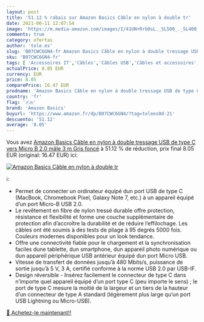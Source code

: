 ```yaml
---
layout: post
title: '51.12 % rabais sur Amazon Basics Câble en nylon à double tr'
date: 2021-06-11 12:07:54
image: 'https://m.media-amazon.com/images/I/41UN+Rrb0sL._SL500_._SL400_.jpg'
comments: true
category: ofertas
author: 'tole.es'
slug: 'B07CWC6GN4-fr Amazon Basics Câble en nylon à double tressage USB de type...'
sku: 'B07CWC6GN4-fr'
tags: [ 'Accessoires IT','Câbles','Câbles USB','Câbles et accessoires','Informatique','amazon basics', ]
actualPrice: 8.05 EUR
currency: EUR
price: 8.05
comparePrice: 16.47 EUR
prodname: 'Amazon Basics Câble en nylon à double tressage USB de type C vers Micro B 2.0 mâle  3 m  Gris foncé'
country: 'fr'
flag: '🇫🇷'
brand: 'Amazon Basics'
buyurl: 'https://www.amazon.fr/dp/B07CWC6GN4/?tag=tolees0d-21'
descuento: '51.12'
average: '8.05'
---
```


Vous avez [Amazon Basics Câble en nylon à double tressage USB de type C vers Micro B 2.0 mâle  3 m  Gris foncé](https://www.amazon.fr/dp/B07CWC6GN4/?tag=tolees0d-21)  à  51.12 % de réduction, prix final  8.05 EUR (original: 16.47 EUR) ici:

[![Amazon Basics Câble en nylon à double tr](https://m.media-amazon.com/images/I/41UN+Rrb0sL._SL500_._SL400_.jpg)](https://www.amazon.fr/dp/B07CWC6GN4/?tag=tolees0d-21)

ℹ️:

- Permet de connecter un ordinateur équipé dun port USB de type C (MacBook, Chromebook Pixel, Galaxy Note 7, etc.) à un appareil équipé d’un port Micro-B USB 2.0.
- Le revêtement en fibre de nylon tressé durable offre protection, résistance et flexibilité et forme une couche supplémentaire de protection afin d’accroître la durabilité et de réduire l’effilochage. Les câbles ont été soumis à des tests de pliage à 95 degrés 5000 fois. Couleurs modernes disponibles pour un look tendance.
- Offre une connectivité fiable pour le chargement et la synchronisation faciles dune tablette, dun smartphone, dun appareil photo numérique ou dun appareil périphérique USB antérieur équipé dun port Micro USB.
- Vitesse de transfert de données jusqu’à 480 Mbits/s, puissance de sortie jusqu’à 5 V, 3 A, certifié conforme à la norme USB 2.0 par USB-IF.
- Design réversible - Insérez facilement le connecteur de type C dans n’importe quel appareil équipé d’un port type C (peu importe le sens) ; le port de type C mesure la moitié de la largeur et un tiers de la hauteur d’un connecteur de type A standard (légèrement plus large qu’un port USB Lightning ou Micro-USB).

[🛒 Achetez-le maintenant!!](https://www.amazon.fr/dp/B07CWC6GN4/?tag=tolees0d-21)
